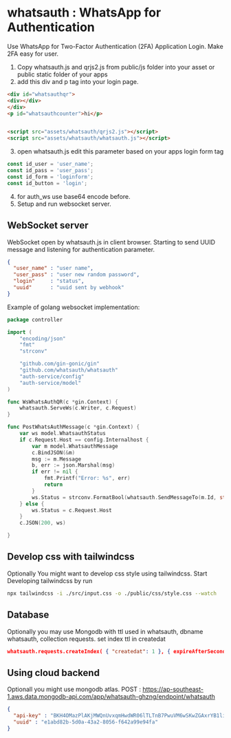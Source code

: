 # whatsauth : WhatsApp for Authentication



Use WhatsApp for Two-Factor Authentication (2FA) Application Login. Make 2FA easy for user.
1. Copy whatsauth.js and qrjs2.js from public/js folder into your asset or public static folder of your apps
2. add this div and p tag into your login page.

```html
<div id="whatsauthqr">
<div></div>
</div>
<p id="whatsauthcounter">hi</p>


<script src="assets/whatsauth/qrjs2.js"></script>
<script src="assets/whatsauth/whatsauth.js"></script>

```

3. open whatsauth.js edit this parameter based on your apps login form tag
```js
const id_user = 'user_name'; 
const id_pass = 'user_pass';
const id_form = 'loginform';
const id_button = 'login';
```
4. for auth_ws use base64 encode before.
5. Setup and run websocket server.

## WebSocket server
WebSocket open by whatsauth.js in client browser. Starting to send UUID message and listening for authentication parameter.

```json
{
  "user_name" : "user name",
  "user_pass" : "user new random password",
  "login"     : "status",
  "uuid"      : "uuid sent by webhook"
}
```

Example of golang websocket implementation:

```go
package controller

import (
	"encoding/json"
	"fmt"
	"strconv"

	"github.com/gin-gonic/gin"
	"github.com/whatsauth/whatsauth"
	"auth-service/config"
	"auth-service/model"
)

func WsWhatsAuthQR(c *gin.Context) {
	whatsauth.ServeWs(c.Writer, c.Request)
}

func PostWhatsAuthMessage(c *gin.Context) {
	var ws model.WhatsauthStatus
	if c.Request.Host == config.Internalhost {
		var m model.WhatsauthMessage
		c.BindJSON(&m)
		msg := m.Message
		b, err := json.Marshal(msg)
		if err != nil {
			fmt.Printf("Error: %s", err)
			return
		}
		ws.Status = strconv.FormatBool(whatsauth.SendMessageTo(m.Id, string(b)))
	} else {
		ws.Status = c.Request.Host
	}
	c.JSON(200, ws)

}

```


## Develop css with tailwindcss
Optionally You might want to develop css style using tailwindcss. Start Developing tailwindcss by run

```sh
npx tailwindcss -i ./src/input.css -o ./public/css/style.css --watch
```

## Database
Optionally you may use Mongodb with ttl used in whatsauth, dbname whatsauth, collection requests. set index ttl in createdat

```json
whatsauth.requests.createIndex( { "createdat": 1 }, { expireAfterSeconds: 30 } )
```

## Using cloud backend
Optionall you might use mongodb atlas.
POST : 
https://ap-southeast-1.aws.data.mongodb-api.com/app/whatsauth-ghzng/endpoint/whatsauth

```json
{
  "api-key" : "BKH4OMazPlAKjMWQnUvxqmHwdWR06lTLTnB7PwuVM6wSKwZGAxrYB1limn2fy4aN",
  "uuid" : "e1abd82b-5d0a-43a2-8056-f642a99e94fa"
} 
``` 
